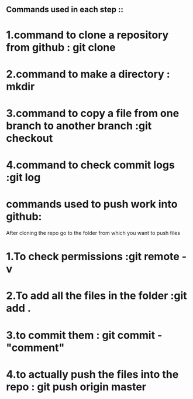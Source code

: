 ## Commands used in each step :: 
# 1.command to clone a repository from github : git clone <url of the github repo>
# 2.command to make a directory : mkdir<filename>
# 3.command to copy a file from one branch to another branch :git checkout <remote branch> <Relative path of the file to be copied from the other branch>
# 4.command to check commit logs :git log

# commands used to push work into github:
After cloning the repo
go to the folder from which you want to push files 
# 1.To check permissions :git remote -v
# 2.To add all the files in the folder :git add .
# 3.to commit them : git commit - "comment"
# 4.to actually push the files into the repo : git push origin master  
